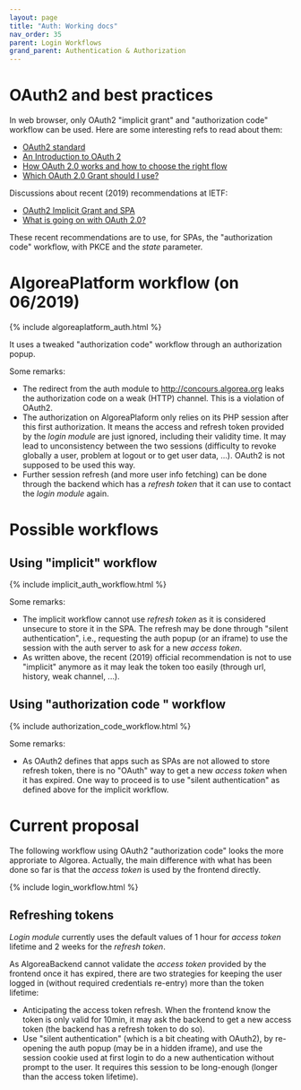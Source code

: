 ```yaml
---
layout: page
title: "Auth: Working docs"
nav_order: 35
parent: Login Workflows
grand_parent: Authentication & Authorization
---
```


# OAuth2 and best practices

In web browser, only OAuth2 "implicit grant" and "authorization code" workflow can be used. Here are some interesting refs to read about them:
- [OAuth2 standard](https://tools.ietf.org/html/rfc6749#section-4.2)
- [An Introduction to OAuth 2](https://www.digitalocean.com/community/tutorials/an-introduction-to-oauth-2)
- [How OAuth 2.0 works and how to choose the right flow](https://itnext.io/an-oauth-2-0-introduction-for-beginners-6e386b19f7a9)
- [Which OAuth 2.0 Grant should I use?](https://auth0.com/docs/api-auth/which-oauth-flow-to-use)

Discussions about recent (2019) recommendations at IETF:
- [OAuth2 Implicit Grant and SPA](https://auth0.com/blog/oauth2-implicit-grant-and-spa/)
- [What is going on with OAuth 2.0?](https://medium.com/securing/what-is-going-on-with-oauth-2-0-and-why-you-should-not-use-it-for-authentication-5f47597b2611)

These recent recommendations are to use, for SPAs, the "authorization code" workflow, with PKCE and the *state* parameter.

# AlgoreaPlatform workflow (on 06/2019)

{% include algoreaplatform_auth.html %}

It uses a tweaked "authorization code" workflow through an authorization popup.

Some remarks:
- The redirect from the auth module to http://concours.algorea.org leaks the authorization code on a weak (HTTP) channel. This is a violation of OAuth2.
- The authorization on AlgoreaPlaform only relies on its PHP session after this first authorization. It means the access and refresh token provided by the *login module* are just ignored, including their validity time. It may lead to unconsistency between the two sessions (difficulty to revoke globally a user, problem at logout or to get user data, ...). OAuth2 is not supposed to be used this way.
- Further session refresh (and more user info fetching) can be done through the backend which has a *refresh token* that it can use to contact the *login module* again.

# Possible workflows

## Using "implicit" workflow

{% include implicit_auth_workflow.html %}

Some remarks:
- The implicit workflow cannot use *refresh token* as it is considered unsecure to store it in the SPA. The refresh may be done through "silent authentication", i.e., requesting the auth popup (or an iframe) to use the session with the auth server to ask for a new *access token*.
- As written above, the recent (2019) official recommendation is not to use "implicit" anymore as it may leak the token too easily (through url, history, weak channel, ...).

## Using "authorization code " workflow

{% include authorization_code_workflow.html %}

Some remarks:
- As OAuth2 defines that apps such as SPAs are not allowed to store refresh token, there is no "OAuth" way to get a new *access token* when it has expired. One way to proceed is to use "silent authentication" as defined above for the implicit workflow.

# Current proposal

The following workflow using OAuth2 "authorization code" looks the more approriate to Algorea. Actually, the main difference with what has been done so far is that the *access token* is used by the frontend directly.

{% include login_workflow.html %}

## Refreshing tokens

*Login module* currently uses the default values of 1 hour for *access token* lifetime and 2 weeks for the *refresh token*.

As AlgoreaBackend cannot validate the *access token* provided by the frontend once it has expired, there are two strategies for keeping the user logged in (without required credentials re-entry) more than the token lifetime:
- Anticipating the access token refresh. When the frontend know the token is only valid for 10min, it may ask the backend to get a new access token (the backend has a refresh token to do so).
- Use "silent authentication" (which is a bit cheating with OAuth2), by re-opening the auth popup (may be in a hidden iframe), and use the session cookie used at first login to do a new authentication without prompt to the user. It requires this session to be long-enough (longer than the access token lifetime).
